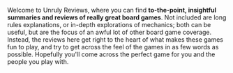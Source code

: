 Welcome to Unruly Reviews, where you can find **to-the-point, insightful summaries and reviews of really great board games**. Not included are long rules explanations, or in-depth explorations of mechanics; both can be useful, but are the focus of an awful lot of other board game coverage. Instead, the reviews here get right to the heart of what makes these games fun to play, and try to get across the feel of the games in as few words as possible. Hopefully you'll come across the perfect game for you and the people you play with.
